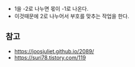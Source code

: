 - 1을 -2로 나누면 몫이 -1로 나온다.
- 이것때문에 2로 나누어서 부호를 맞추는 작업을 한다.

## 참고
- <https://joosjuliet.github.io/2089/>
- <https://suri78.tistory.com/119>